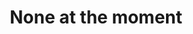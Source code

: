 ---
title: None at the moment
type: Project
created_at: 2019
description: Currently not working on anything, but always thinking of new things to make or collaborate on!
---